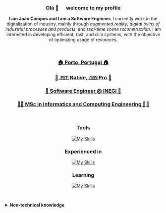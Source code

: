 <div align="center" style="flex">

<h3> Olá 👋 &emsp; welcome to my profile </h3>

<div><b>I am João Campos and I am a Software Enginner.</b> I currently work in the digitalization of industry, mainly through <i>augmented reality</i>, <i>digital twins of industrial processes and products</i>, and <i>real-time scene reconstruction</i>. I am interested in developing efficient, fast, and slim systems, with the objective of optimizing usage of resources.</div>

&nbsp; &nbsp; &nbsp; &nbsp;

<h3><a href="#"> 🏠 Porto, Portugal 🏠 </a></h3>
<h3><a href="#"> 💬 🇵🇹 Native, 🇬🇧 Pro 💬 </a></h3>
<h3><a href="https://www.inegi.pt" target="_blank" rel="noopener noreferrer"> 🏢 Software Engineer @ INEGI 🏢 </a></h3>
<h3><a href="https://sigarra.up.pt/feup/en/cur_geral.cur_view?pv_curso_id=742" target="_blank" rel="noopener noreferrer"> 🧑‍🎓 MSc in Informatics and Computing Engineering 🧑‍🎓 </a></h3>

&nbsp; &nbsp; &nbsp; &nbsp;

### Tools

[![My Skills](https://skillicons.dev/icons?i=linux,nix,git,docker,unity,vscode&perline=3)]()

### Experienced in

[![My Skills](https://skillicons.dev/icons?i=cs,python,lua,bash,js,ts,react,nodejs,elasticsearch,mongodb&perline=5)]()
  
### Learning

[![My Skills](https://skillicons.dev/icons?i=v,ocaml,deno,go&perline=4)]()

&nbsp; &nbsp; &nbsp; &nbsp;

</div>
<details>
  <summary><b>Non-technical knowledge</b></summary>

Project Management  
Documentation nitpicker
  
</details>
